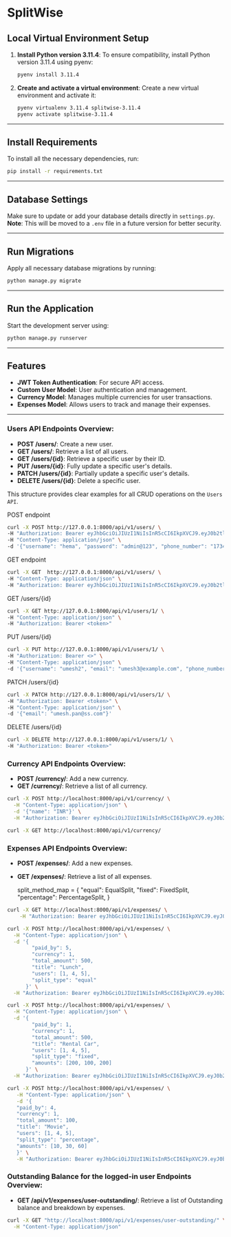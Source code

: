 # SplitWise

## Local Virtual Environment Setup

1. **Install Python version 3.11.4**:
   To ensure compatibility, install Python version 3.11.4 using pyenv:
   ```bash
   pyenv install 3.11.4
   ```

2. **Create and activate a virtual environment**:
   Create a new virtual environment and activate it:
   ```bash
   pyenv virtualenv 3.11.4 splitwise-3.11.4
   pyenv activate splitwise-3.11.4
   ```

---

## Install Requirements

To install all the necessary dependencies, run:
```bash
pip install -r requirements.txt
```

---

## Database Settings

Make sure to update or add your database details directly in `settings.py`.  
**Note**: This will be moved to a `.env` file in a future version for better security.

---

## Run Migrations

Apply all necessary database migrations by running:
```bash
python manage.py migrate
```

---

## Run the Application

Start the development server using:
```bash
python manage.py runserver
```

---

## Features

- **JWT Token Authentication**: For secure API access.
- **Custom User Model**: User authentication and management.
- **Currency Model**: Manages multiple currencies for user transactions.
- **Expenses Model**: Allows users to track and manage their expenses.

---

### **Users API Endpoints Overview**:
- **POST /users/**: Create a new user.
- **GET /users/**: Retrieve a list of all users.
- **GET /users/{id}**: Retrieve a specific user by their ID.
- **PUT /users/{id}**: Fully update a specific user's details.
- **PATCH /users/{id}**: Partially update a specific user's details.
- **DELETE /users/{id}**: Delete a specific user.

This structure provides clear examples for all CRUD operations on the `Users API`.


POST endpoint

```bash
curl -X POST http://127.0.0.1:8000/api/v1/users/ \
-H "Authorization: Bearer eyJhbGciOiJIUzI1NiIsInR5cCI6IkpXVCJ9.eyJ0b2tlbl90eXBlIjoiYWNjZXNzIiwiZXhwIjoxNzMyMDc1OTc2LCJpYXQiOjE3MzE5ODk1NzYsImp0aSI6IjhmYTAwZWI5NDQ2NTQ3MTE4MTNlYTE0ZWE1YTBhNmMxIiwidXNlcl9pZCI6NH0.knFr125bYhGpg9YwipCvUy2ezZGBuj0tmVx6gAeFnlQ" \
-H "Content-Type: application/json" \
-d '{"username": "hema", "password": "admin@123", "phone_number": "1734567890"}'
```

GET endpoint
```bash
curl -X GET  http://127.0.0.1:8000/api/v1/users/ \
-H "Content-Type: application/json" \
-H "Authorization: Bearer eyJhbGciOiJIUzI1NiIsInR5cCI6IkpXVCJ9.eyJ0b2tlbl90eXBlIjoiYWNjZXNzIiwiZXhwIjoxNzMyMDc1OTc2LCJpYXQiOjE3MzE5ODk1NzYsImp0aSI6IjhmYTAwZWI5NDQ2NTQ3MTE4MTNlYTE0ZWE1YTBhNmMxIiwidXNlcl9pZCI6NH0.knFr125bYhGpg9YwipCvUy2ezZGBuj0tmVx6gAeFnlQ"
```

GET /users/{id}
```bash
curl -X GET http://127.0.0.1:8000/api/v1/users/1/ \
-H "Content-Type: application/json" \
-H "Authorization: Bearer <token>"
```

PUT /users/{id}
```bash
curl -X PUT http://127.0.0.1:8000/api/v1/users/1/ \
-H "Authorization: Bearer <>" \
-H "Content-Type: application/json" \
-d '{"username": "umesh2", "email": "umesh3@example.com", "phone_number": "9870543210"}'
```

PATCH /users/{id}

```bash
curl -X PATCH http://127.0.0.1:8000/api/v1/users/1/ \
-H "Authorization: Bearer <token>" \
-H "Content-Type: application/json" \
-d '{"email": "umesh.pan@ss.com"}'
```

DELETE /users/{id}

```bash
curl -X DELETE http://127.0.0.1:8000/api/v1/users/1/ \
-H "Authorization: Bearer <token>"
```

### **Currency API Endpoints Overview**:
- **POST /currency/**: Add a new currency.
- **GET /currency/**: Retrieve a list of all currency.


```bash
curl -X POST http://localhost:8000/api/v1/currency/ \
  -H "Content-Type: application/json" \
  -d '{"name": "INR"}' \
  -H "Authorization: Bearer eyJhbGciOiJIUzI1NiIsInR5cCI6IkpXVCJ9.eyJ0b2tlbl90eXBlIjoiYWNjZXNzIiwiZXhwIjoxNzMyMDc1OTc2LCJpYXQiOjE3MzE5ODk1NzYsImp0aSI6IjhmYTAwZWI5NDQ2NTQ3MTE4MTNlYTE0ZWE1YTBhNmMxIiwidXNlcl9pZCI6NH0.knFr125bYhGpg9YwipCvUy2ezZGBuj0tmVx6gAeFnlQ"
```

```bash
curl -X GET http://localhost:8000/api/v1/currency/
```


### **Expenses API Endpoints Overview**:
- **POST /expenses/**: Add a new expenses.
- **GET /expenses/**: Retrieve a list of all expenses.


    split_method_map = {
        "equal": EqualSplit,
        "fixed": FixedSplit,
        "percentage": PercentageSplit,
    }


```bash
curl -X GET http://localhost:8000/api/v1/expenses/ \
    -H "Authorization: Bearer eyJhbGciOiJIUzI1NiIsInR5cCI6IkpXVCJ9.eyJ0b2tlbl90eXBlIjoiYWNjZXNzIiwiZXhwIjoxNzMyMDc1OTc2LCJpYXQiOjE3MzE5ODk1NzYsImp0aSI6IjhmYTAwZWI5NDQ2NTQ3MTE4MTNlYTE0ZWE1YTBhNmMxIiwidXNlcl9pZCI6NH0.knFr125bYhGpg9YwipCvUy2ezZGBuj0tmVx6gAeFnlQ"
```

```bash
curl -X POST http://localhost:8000/api/v1/expenses/ \
  -H "Content-Type: application/json" \
  -d '{
        "paid_by": 5,
        "currency": 1,
        "total_amount": 500,
        "title": "Lunch",
        "users": [1, 4, 5],
        "split_type": "equal"
      }' \
  -H "Authorization: Bearer eyJhbGciOiJIUzI1NiIsInR5cCI6IkpXVCJ9.eyJ0b2tlbl90eXBlIjoiYWNjZXNzIiwiZXhwIjoxNzMyMDc1OTc2LCJpYXQiOjE3MzE5ODk1NzYsImp0aSI6IjhmYTAwZWI5NDQ2NTQ3MTE4MTNlYTE0ZWE1YTBhNmMxIiwidXNlcl9pZCI6NH0.knFr125bYhGpg9YwipCvUy2ezZGBuj0tmVx6gAeFnlQ"
```

```bash
curl -X POST http://localhost:8000/api/v1/expenses/ \
  -H "Content-Type: application/json" \
  -d '{
        "paid_by": 1,
        "currency": 1,
        "total_amount": 500,
        "title": "Rental Car",
        "users": [1, 4, 5],
        "split_type": "fixed",
        "amounts": [200, 100, 200]
      }' \
  -H "Authorization: Bearer eyJhbGciOiJIUzI1NiIsInR5cCI6IkpXVCJ9.eyJ0b2tlbl90eXBlIjoiYWNjZXNzIiwiZXhwIjoxNzMyMDc1OTc2LCJpYXQiOjE3MzE5ODk1NzYsImp0aSI6IjhmYTAwZWI5NDQ2NTQ3MTE4MTNlYTE0ZWE1YTBhNmMxIiwidXNlcl9pZCI6NH0.knFr125bYhGpg9YwipCvUy2ezZGBuj0tmVx6gAeFnlQ"
```

```bash
curl -X POST http://localhost:8000/api/v1/expenses/ \
   -H "Content-Type: application/json" \
   -d '{
   "paid_by": 4,
   "currency": 1,
   "total_amount": 100,
   "title": "Movie",
   "users": [1, 4, 5],
   "split_type": "percentage",
   "amounts": [10, 30, 60]
   }' \
   -H "Authorization: Bearer eyJhbGciOiJIUzI1NiIsInR5cCI6IkpXVCJ9.eyJ0b2tlbl90eXBlIjoiYWNjZXNzIiwiZXhwIjoxNzMyMDc1OTc2LCJpYXQiOjE3MzE5ODk1NzYsImp0aSI6IjhmYTAwZWI5NDQ2NTQ3MTE4MTNlYTE0ZWE1YTBhNmMxIiwidXNlcl9pZCI6NH0.knFr125bYhGpg9YwipCvUy2ezZGBuj0tmVx6gAeFnlQ"
```

### **Outstanding Balance for the logged-in user Endpoints Overview**:
- **GET /api/v1/expenses/user-outstanding/**: Retrieve a list of Outstanding balance and breakdown by expenses.


```bash
curl -X GET "http://localhost:8000/api/v1/expenses/user-outstanding/" \
  -H "Content-Type: application/json"
```

